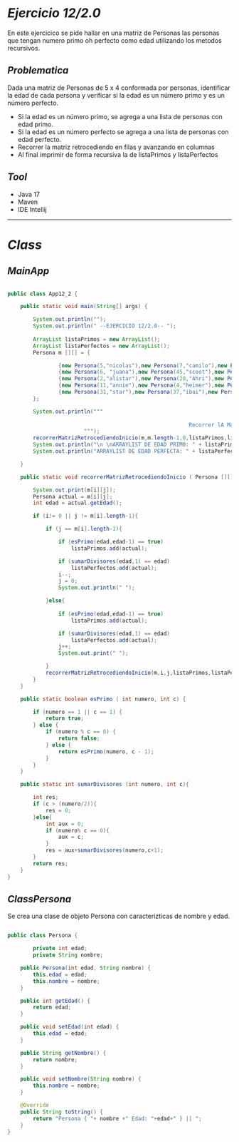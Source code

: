 
# _Ejercicio 12/2.0_

En este ejercicico se pide hallar en una matriz de Personas las personas que 
tengan numero primo oh perfecto como edad utilizando los metodos recursivos.

## _Problematica_

Dada una matriz de Personas de 5 x 4 conformada por personas, identificar la edad de cada persona y verificar si la edad es un número primo y es un número perfecto.


- Si la edad es un número primo, se agrega a una lista de personas con edad primo.
- Si la edad es un número perfecto se agrega a una lista de personas con edad perfecto.
- Recorrer la matriz retrocediendo en filas y avanzando en columnas
- Al final imprimir de forma recursiva la de listaPrimos y listaPerfectos

## _Tool_

- Java 17
- Maven
- IDE Intellij

_______

# _Class_

## _MainApp_

```java

public class App12_2 {

    public static void main(String[] args) {

        System.out.println("");
        System.out.println(" --EJERCICIO 12/2.0-- ");
        
        ArrayList listaPrimos = new ArrayList();
        ArrayList listaPerfectos = new ArrayList();
        Persona m [][] = {

                {new Persona(5,"nicolas"),new Persona(7,"camilo"),new Persona(1,"juan")},
                {new Persona(6, "juana"),new Persona(45,"scoot"),new Persona(13,"veggeta"),new Persona(89,"goku")},
                {new Persona(2,"alistar"),new Persona(28,"Ahri"),new Persona(496,"Azir"),new Persona(8128,"aurelio")},
                {new Persona(11,"annie"),new Persona(4,"heimer"),new Persona(8,"jesus"),new Persona(89,"marco")},
                {new Persona(31,"star"),new Persona(37,"ibai"),new Persona(43,"alejo"),new Persona(10,"tesla")}
        };

        System.out.println("""
                        
                                                         Recorrer lA Matriz de forma retrocediendo en filas y avanzando en columnas:
                        """);
        recorrerMatrizRetrocediendoInicio(m,m.length-1,0,listaPrimos,listaPerfectos);
        System.out.println("\n \nARRAYLIST DE EDAD PRIM0: " + listaPrimos);
        System.out.println("ARRAYLIST DE EDAD PERFECTA: " + listaPerfectos);

    }

    public static void recorrerMatrizRetrocediendoInicio ( Persona [][]m,int i, int j, ArrayList listaPrimos, ArrayList listaPerfectos){

        System.out.print(m[i][j]);
        Persona actual = m[i][j];
        int edad = actual.getEdad();

        if (i!= 0 || j != m[i].length-1){

            if (j == m[i].length-1){

                if (esPrimo(edad,edad-1) == true)
                    listaPrimos.add(actual);

                if (sumarDivisores(edad,1) == edad)
                    listaPerfectos.add(actual);
                i--;
                j = 0;
                System.out.println(" ");

            }else{
                
                if (esPrimo(edad,edad-1) == true)
                    listaPrimos.add(actual);

                if (sumarDivisores(edad,1) == edad)
                    listaPerfectos.add(actual);
                j++;
                System.out.print(" ");

            }
            recorrerMatrizRetrocediendoInicio(m,i,j,listaPrimos,listaPerfectos);
        }
    }

    public static boolean esPrimo ( int numero, int c) {

        if (numero == 1 || c == 1) {
            return true;
        } else {
            if (numero % c == 0) {
                return false;
            } else {
                return esPrimo(numero, c - 1);
            }
        }
    }

    public static int sumarDivisores (int numero, int c){

        int res;
        if (c > (numero/2)){
            res = 0;
        }else{
            int aux = 0;
            if (numero% c == 0){
                aux = c;
            }
            res = aux+sumarDivisores(numero,c+1);
        }
        return res;
    }
}
```
## _ClassPersona_
Se crea una clase de objeto Persona con caracterizticas de nombre y edad.

```java

public class Persona {

        private int edad;
        private String nombre;

    public Persona(int edad, String nombre) {
        this.edad = edad;
        this.nombre = nombre;
    }

    public int getEdad() {
        return edad;
    }

    public void setEdad(int edad) {
        this.edad = edad;
    }

    public String getNombre() {
        return nombre;
    }

    public void setNombre(String nombre) {
        this.nombre = nombre;
    }

    @Override
    public String toString() {
        return "Persona { "+ nombre +" Edad: "+edad+" } || ";
    }
}
```

